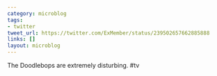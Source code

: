 ```yaml
---
category: microblog
tags:
- twitter
tweet_url: https://twitter.com/ExMember/status/239502657662885888
links: []
layout: microblog
---
```

The Doodlebops are extremely disturbing. #tv
